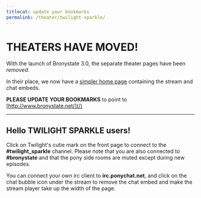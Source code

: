 ```yaml
---
titlecat: update your bookmarks
permalink: /theater/twilight-sparkle/
---
```


# THEATERS HAVE MOVED!

With the launch of Bronystate 3.0, the separate theater pages have been *removed*.

In their place, we now have a [simpler home page](/) containing the stream and 
chat embeds.

**PLEASE UPDATE YOUR BOOKMARKS** to point to [http://www.bronystate.net/](/)

* * * * *

## Hello TWILIGHT SPARKLE users!

Click on Twilight's cutie mark on the front page to connect to the 
**#twilight_sparkle** channel. Please note that you are also connected to
**#bronystate** and that the pony side rooms are muted except during new
episodes.

You can connect your own irc client to **irc.ponychat.net**, and click on the
chat bubble icon under the stream to remove the chat embed and make the stream
player take up the width of the page.

